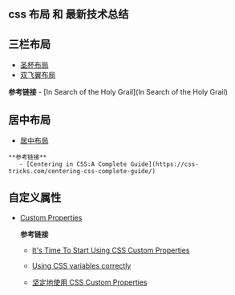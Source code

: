 ## css 布局 和 最新技术总结 ##

## 三栏布局 ##
   - [圣杯布局](./圣杯布局/)
   - [双飞翼布局](./双飞翼布局/)

   **参考链接**
    - [In Search of the Holy Grail](In Search of the Holy Grail)


## 居中布局 ##
   - [居中布局](./居中布局/)

    **参考链接**
       - [Centering in CSS:A Complete Guide](https://css-tricks.com/centering-css-complete-guide/)

## 自定义属性 ##
  - [Custom Properties](./自定义属性)

    **参考链接**
    - [It's Time To Start Using CSS Custom Properties](https://www.smashingmagazine.com/2017/04/start-using-css-custom-properties/)
    - [Using CSS variables correctly](https://madebymike.com.au/writing/using-css-variables/)

    - [坚定地使用 CSS Custom Properties](https://qianduan.group/posts/5a38d32f485c1a4c84948ceb)
